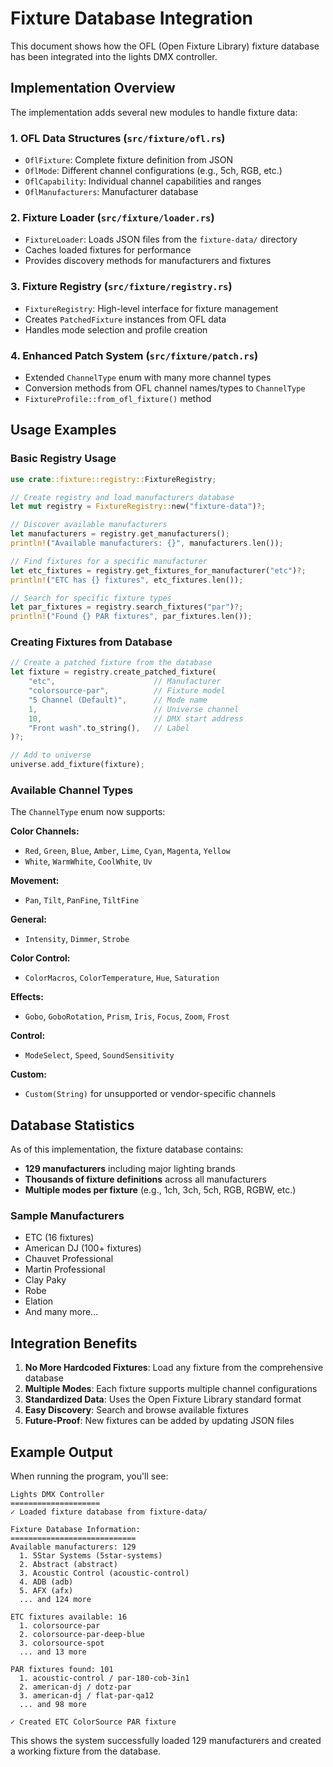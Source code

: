 # Fixture Database Integration

This document shows how the OFL (Open Fixture Library) fixture database has been integrated into the lights DMX controller.

## Implementation Overview

The implementation adds several new modules to handle fixture data:

### 1. OFL Data Structures (`src/fixture/ofl.rs`)
- `OflFixture`: Complete fixture definition from JSON
- `OflMode`: Different channel configurations (e.g., 5ch, RGB, etc.)  
- `OflCapability`: Individual channel capabilities and ranges
- `OflManufacturers`: Manufacturer database

### 2. Fixture Loader (`src/fixture/loader.rs`)
- `FixtureLoader`: Loads JSON files from the `fixture-data/` directory
- Caches loaded fixtures for performance
- Provides discovery methods for manufacturers and fixtures

### 3. Fixture Registry (`src/fixture/registry.rs`)
- `FixtureRegistry`: High-level interface for fixture management
- Creates `PatchedFixture` instances from OFL data
- Handles mode selection and profile creation

### 4. Enhanced Patch System (`src/fixture/patch.rs`)
- Extended `ChannelType` enum with many more channel types
- Conversion methods from OFL channel names/types to `ChannelType`
- `FixtureProfile::from_ofl_fixture()` method

## Usage Examples

### Basic Registry Usage

```rust
use crate::fixture::registry::FixtureRegistry;

// Create registry and load manufacturers database
let mut registry = FixtureRegistry::new("fixture-data")?;

// Discover available manufacturers
let manufacturers = registry.get_manufacturers();
println!("Available manufacturers: {}", manufacturers.len());

// Find fixtures for a specific manufacturer
let etc_fixtures = registry.get_fixtures_for_manufacturer("etc")?;
println!("ETC has {} fixtures", etc_fixtures.len());

// Search for specific fixture types
let par_fixtures = registry.search_fixtures("par")?;
println!("Found {} PAR fixtures", par_fixtures.len());
```

### Creating Fixtures from Database

```rust
// Create a patched fixture from the database
let fixture = registry.create_patched_fixture(
    "etc",                      // Manufacturer
    "colorsource-par",          // Fixture model
    "5 Channel (Default)",      // Mode name
    1,                          // Universe channel
    10,                         // DMX start address
    "Front wash".to_string(),   // Label
)?;

// Add to universe
universe.add_fixture(fixture);
```

### Available Channel Types

The `ChannelType` enum now supports:

**Color Channels:**
- `Red`, `Green`, `Blue`, `Amber`, `Lime`, `Cyan`, `Magenta`, `Yellow`
- `White`, `WarmWhite`, `CoolWhite`, `Uv`

**Movement:**
- `Pan`, `Tilt`, `PanFine`, `TiltFine`

**General:**
- `Intensity`, `Dimmer`, `Strobe`

**Color Control:**
- `ColorMacros`, `ColorTemperature`, `Hue`, `Saturation`

**Effects:**
- `Gobo`, `GoboRotation`, `Prism`, `Iris`, `Focus`, `Zoom`, `Frost`

**Control:**
- `ModeSelect`, `Speed`, `SoundSensitivity`

**Custom:**
- `Custom(String)` for unsupported or vendor-specific channels

## Database Statistics

As of this implementation, the fixture database contains:

- **129 manufacturers** including major lighting brands
- **Thousands of fixture definitions** across all manufacturers
- **Multiple modes per fixture** (e.g., 1ch, 3ch, 5ch, RGB, RGBW, etc.)

### Sample Manufacturers
- ETC (16 fixtures)
- American DJ (100+ fixtures)
- Chauvet Professional
- Martin Professional  
- Clay Paky
- Robe
- Elation
- And many more...

## Integration Benefits

1. **No More Hardcoded Fixtures**: Load any fixture from the comprehensive database
2. **Multiple Modes**: Each fixture supports multiple channel configurations
3. **Standardized Data**: Uses the Open Fixture Library standard format
4. **Easy Discovery**: Search and browse available fixtures
5. **Future-Proof**: New fixtures can be added by updating JSON files

## Example Output

When running the program, you'll see:

```
Lights DMX Controller
====================
✓ Loaded fixture database from fixture-data/

Fixture Database Information:
============================
Available manufacturers: 129
  1. 5Star Systems (5star-systems)
  2. Abstract (abstract)
  3. Acoustic Control (acoustic-control)
  4. ADB (adb)
  5. AFX (afx)
  ... and 124 more

ETC fixtures available: 16
  1. colorsource-par
  2. colorsource-par-deep-blue
  3. colorsource-spot
  ... and 13 more

PAR fixtures found: 101
  1. acoustic-control / par-180-cob-3in1
  2. american-dj / dotz-par
  3. american-dj / flat-par-qa12
  ... and 98 more

✓ Created ETC ColorSource PAR fixture
```

This shows the system successfully loaded 129 manufacturers and created a working fixture from the database.